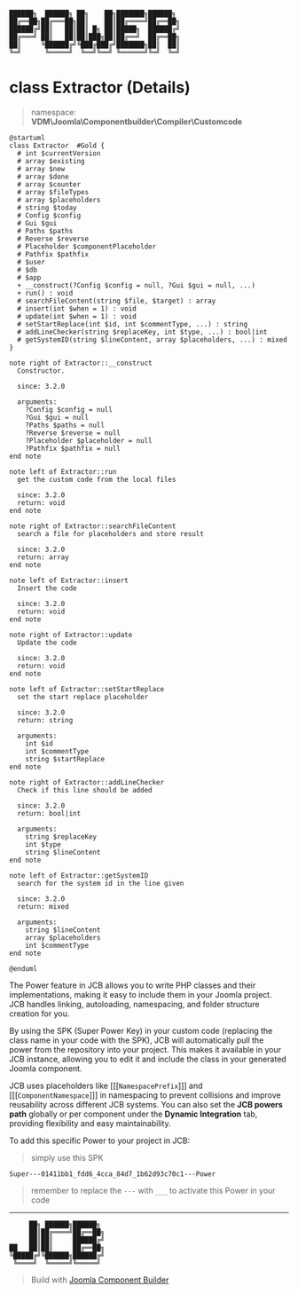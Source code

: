 ```
██████╗  ██████╗ ██╗    ██╗███████╗██████╗
██╔══██╗██╔═══██╗██║    ██║██╔════╝██╔══██╗
██████╔╝██║   ██║██║ █╗ ██║█████╗  ██████╔╝
██╔═══╝ ██║   ██║██║███╗██║██╔══╝  ██╔══██╗
██║     ╚██████╔╝╚███╔███╔╝███████╗██║  ██║
╚═╝      ╚═════╝  ╚══╝╚══╝ ╚══════╝╚═╝  ╚═╝
```
# class Extractor (Details)
> namespace: **VDM\Joomla\Componentbuilder\Compiler\Customcode**

```uml
@startuml
class Extractor  #Gold {
  # int $currentVersion
  # array $existing
  # array $new
  # array $done
  # array $counter
  # array $fileTypes
  # array $placeholders
  # string $today
  # Config $config
  # Gui $gui
  # Paths $paths
  # Reverse $reverse
  # Placeholder $componentPlaceholder
  # Pathfix $pathfix
  # $user
  # $db
  # $app
  + __construct(?Config $config = null, ?Gui $gui = null, ...)
  + run() : void
  # searchFileContent(string $file, $target) : array
  # insert(int $when = 1) : void
  # update(int $when = 1) : void
  # setStartReplace(int $id, int $commentType, ...) : string
  # addLineChecker(string $replaceKey, int $type, ...) : bool|int
  # getSystemID(string $lineContent, array $placeholders, ...) : mixed
}

note right of Extractor::__construct
  Constructor.

  since: 3.2.0
  
  arguments:
    ?Config $config = null
    ?Gui $gui = null
    ?Paths $paths = null
    ?Reverse $reverse = null
    ?Placeholder $placeholder = null
    ?Pathfix $pathfix = null
end note

note left of Extractor::run
  get the custom code from the local files

  since: 3.2.0
  return: void
end note

note right of Extractor::searchFileContent
  search a file for placeholders and store result

  since: 3.2.0
  return: array
end note

note left of Extractor::insert
  Insert the code

  since: 3.2.0
  return: void
end note

note right of Extractor::update
  Update the code

  since: 3.2.0
  return: void
end note

note left of Extractor::setStartReplace
  set the start replace placeholder

  since: 3.2.0
  return: string
  
  arguments:
    int $id
    int $commentType
    string $startReplace
end note

note right of Extractor::addLineChecker
  Check if this line should be added

  since: 3.2.0
  return: bool|int
  
  arguments:
    string $replaceKey
    int $type
    string $lineContent
end note

note left of Extractor::getSystemID
  search for the system id in the line given

  since: 3.2.0
  return: mixed
  
  arguments:
    string $lineContent
    array $placeholders
    int $commentType
end note
 
@enduml
```

The Power feature in JCB allows you to write PHP classes and their implementations, making it easy to include them in your Joomla project. JCB handles linking, autoloading, namespacing, and folder structure creation for you.

By using the SPK (Super Power Key) in your custom code (replacing the class name in your code with the SPK), JCB will automatically pull the power from the repository into your project. This makes it available in your JCB instance, allowing you to edit it and include the class in your generated Joomla component.

JCB uses placeholders like [[[`NamespacePrefix`]]] and [[[`ComponentNamespace`]]] in namespacing to prevent collisions and improve reusability across different JCB systems. You can also set the **JCB powers path** globally or per component under the **Dynamic Integration** tab, providing flexibility and easy maintainability.

To add this specific Power to your project in JCB:

> simply use this SPK
```
Super---01411bb1_fdd6_4cca_84d7_1b62d93c70c1---Power
```
> remember to replace the `---` with `___` to activate this Power in your code

---
```
     ██╗ ██████╗██████╗
     ██║██╔════╝██╔══██╗
     ██║██║     ██████╔╝
██   ██║██║     ██╔══██╗
╚█████╔╝╚██████╗██████╔╝
 ╚════╝  ╚═════╝╚═════╝
```
> Build with [Joomla Component Builder](https://git.vdm.dev/joomla/Component-Builder)

